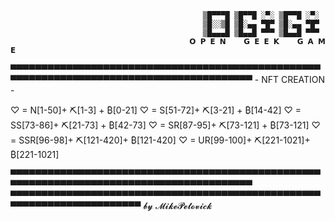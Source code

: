                                                ▒█▀▀▀█ ▒█▀▀█ ░▀░ ▒█▀▀█ ░▀░ 
                                               ▒█░░▒█ ▒█░▄▄ ▀█▀ ▒█░▄▄ ▀█▀ 
                                               ▒█▄▄▄█ ▒█▄▄█ ▀▀▀ ▒█▄▄█ ▀▀▀
                                            𝗢 𝗣 𝗘 𝗡    𝗚 𝗘 𝗘 𝗞    𝗚 𝗔 𝗠 𝗘      
▀▀▀▀▀▀▀▀▀▀▀▀▀▀▀▀▀▀▀▀▀▀▀▀▀▀▀▀▀▀▀▀▀▀▀▀▀▀▀▀▀▀▀▀▀▀▀▀▀▀▀▀▀▀▀▀▀▀▀▀▀▀▀▀▀▀▀▀▀▀▀▀▀▀▀▀▀▀▀▀▀▀▀▀▀▀▀▀▀
           - NFT CREATION -
                     
♡ = N[1-50]+ ⛏[1-3] + ₿[0-21]
♡ = S[51-72]+ ⛏[3-21] + ₿[14-42]
♡ = SS[73-86]+ ⛏[21-73] + ₿[42-73]
♡ = SR[87-95]+ ⛏[73-121] + ₿[73-121]
♡ = SSR[96-98]+ ⛏[121-420]+ ₿[121-420]
♡ = UR[99-100]+ ⛏[221-1021]+ ₿[221-1021]

▀▀▀▀▀▀▀▀▀▀▀▀▀▀▀▀▀▀▀▀▀▀▀▀▀▀▀▀▀▀▀▀▀▀▀▀▀▀▀▀▀▀▀▀▀▀▀▀▀▀▀▀▀▀▀▀▀▀▀▀▀▀▀▀▀▀▀▀▀▀▀▀▀▀▀▀▀▀▀▀▀▀▀▀▀▀▀▀▀
▀▀▀▀▀▀▀▀▀▀▀▀▀▀▀▀▀▀▀▀▀▀▀▀▀▀▀▀▀▀▀▀▀▀▀▀▀▀▀▀▀▀▀▀▀▀▀▀▀▀▀▀▀▀▀▀▀▀▀▀▀▀▀▀▀▀▀▀▀▀▀ 𝓫𝔂 𝓜𝓲𝓴𝓮𝓟𝓮𝓽𝓸𝓿𝓲𝓬𝓴
